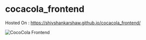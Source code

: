 # cocacola_frontend

Hosted On : https://shivshankarshaw.github.io/cocacola_frontend/

![CocoCola Frontend](https://github.com/user-attachments/assets/5d5c7d67-b4ed-422d-a8ce-f871676c6772)
